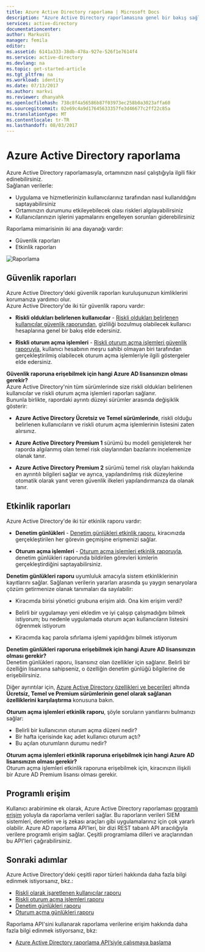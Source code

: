```yaml
---
title: Azure Active Directory raporlama | Microsoft Docs
description: "Azure Active Directory raporlamasına genel bir bakış sağlar."
services: active-directory
documentationcenter: 
author: MarkusVi
manager: femila
editor: 
ms.assetid: 6141a333-38db-478a-927e-526f1e7614f4
ms.service: active-directory
ms.devlang: na
ms.topic: get-started-article
ms.tgt_pltfrm: na
ms.workload: identity
ms.date: 07/13/2017
ms.author: markvi
ms.reviewer: dhanyahk
ms.openlocfilehash: 738c8f4a56586b87f03973ec258b0a3023affa60
ms.sourcegitcommit: 02e69c4a9d17645633357fe3d46677c2ff22c85a
ms.translationtype: MT
ms.contentlocale: tr-TR
ms.lasthandoff: 08/03/2017
---
```

# <a name="azure-active-directory-reporting"></a>Azure Active Directory raporlama

Azure Active Directory raporlamasıyla, ortamınızın nasıl çalıştığıyla ilgili fikir edinebilirsiniz.  
Sağlanan verilerle:

- Uygulama ve hizmetlerinizin kullanıcılarınız tarafından nasıl kullanıldığını saptayabilirsiniz
- Ortamınızın durumunu etkileyebilecek olası riskleri algılayabilirsiniz
- Kullanıcılarınızın işlerini yapmalarını engelleyen sorunları giderebilirsiniz  

Raporlama mimarisinin iki ana dayanağı vardır:

- Güvenlik raporları
- Etkinlik raporları

![Raporlama](./media/active-directory-reporting-azure-portal/01.png)



## <a name="security-reports"></a>Güvenlik raporları

Azure Active Directory'deki güvenlik raporları kuruluşunuzun kimliklerini korumanıza yardımcı olur.  
Azure Active Directory'de iki tür güvenlik raporu vardır:

- **Riskli oldukları belirlenen kullanıcılar** - [Riskli oldukları belirlenen kullanıcılar güvenlik raporundan](active-directory-reporting-security-user-at-risk.md), gizliliği bozulmuş olabilecek kullanıcı hesaplarına genel bir bakış elde edersiniz.

- **Riskli oturum açma işlemleri** - [Riskli oturum açma işlemleri güvenlik raporuyla](active-directory-reporting-security-risky-sign-ins.md), kullanıcı hesabının meşru sahibi olmayan biri tarafından gerçekleştirilmiş olabilecek oturum açma işlemleriyle ilgili göstergeler elde edersiniz. 

**Güvenlik raporuna erişebilmek için hangi Azure AD lisansınızın olması gerekir?**  
Azure Active Directory'nin tüm sürümlerinde size riskli oldukları belirlenen kullanıcılar ve riskli oturum açma işlemleri raporları sağlanır.  
Bununla birlikte, rapordaki ayrıntı düzeyi sürümler arasında değişiklik gösterir: 

- **Azure Active Directory Ücretsiz ve Temel sürümlerinde**, riskli olduğu belirlenen kullanıcıların ve riskli oturum açma işlemlerinin listesini zaten alırsınız. 

- **Azure Active Directory Premium 1** sürümü bu modeli genişleterek her raporda algılanmış olan temel risk olaylarından bazılarını incelemenize olanak tanır. 

- **Azure Active Directory Premium 2** sürümü temel risk olayları hakkında en ayrıntılı bilgileri sağlar ve ayrıca, yapılandırılmış risk düzeylerine otomatik olarak yanıt veren güvenlik ilkeleri yapılandırmanıza da olanak tanır.


## <a name="activity-reports"></a>Etkinlik raporları

Azure Active Directory'de iki tür etkinlik raporu vardır:

- **Denetim günlükleri** - [Denetim günlükleri etkinlik raporu](active-directory-reporting-activity-audit-logs.md), kiracınızda gerçekleştirilen her görevin geçmişine erişmenizi sağlar.

- **Oturum açma işlemleri** - [Oturum açma işlemleri etkinlik raporuyla](active-directory-reporting-activity-sign-ins.md), denetim günlükleri raporunda bildirilen görevleri kimlerin gerçekleştirdiğini saptayabilirsiniz.



**Denetim günlükleri raporu** uyumluluk amacıyla sistem etkinliklerinin kayıtlarını sağlar.
Sağlanan verilerin yararları arasında şu yaygın senaryolara çözüm getirmenize olanak tanımaları da sayılabilir:

- Kiracımda birisi yönetici grubuna erişim aldı. Ona kim erişim verdi? 

- Belirli bir uygulamayı yeni ekledim ve iyi çalışıp çalışmadığını bilmek istiyorum; bu nedenle uygulamada oturum açan kullanıcıların listesini öğrenmek istiyorum

- Kiracımda kaç parola sıfırlama işlemi yapıldığını bilmek istiyorum


**Denetim günlükleri raporuna erişebilmek için hangi Azure AD lisansınızın olması gerekir?**  
Denetim günlükleri raporu, lisansınız olan özellikler için sağlanır. Belirli bir özelliğin lisansına sahipseniz, o özelliğin denetim günlüğü bilgilerine de erişebilirsiniz.

Diğer ayrıntılar için, [Azure Active Directory özellikleri ve becerileri](https://www.microsoft.com/cloud-platform/azure-active-directory-features) altında **Ücretsiz, Temel ve Premium sürümlerinin genel olarak sağlanan özelliklerini karşılaştırma** konusuna bakın.   



**Oturum açma işlemleri etkinlik raporu**, şöyle soruların yanıtlarını bulmanızı sağlar:

- Belirli bir kullanıcının oturum açma düzeni nedir?
- Bir hafta içerisinde kaç adet kullanıcı oturum açtı?
- Bu açılan oturumların durumu nedir?


**Oturum açma işlemleri etkinlik raporuna erişebilmek için hangi Azure AD lisansınızın olması gerekir?**  
Oturum açma işlemleri etkinlik raporuna erişebilmek için, kiracınızın ilişkili bir Azure AD Premium lisansı olması gerekir.


## <a name="programmatic-access"></a>Programlı erişim

Kullanıcı arabirimine ek olarak, Azure Active Directory raporlaması [programlı erişim](active-directory-reporting-api-getting-started-azure-portal.md) yoluyla da raporlama verileri sağlar. Bu raporların verileri SIEM sistemleri, denetim ve iş zekası araçları gibi uygulamalarınız için çok yararlı olabilir. Azure AD raporlama API'leri, bir dizi REST tabanlı API aracılığıyla verilere programlı erişim sağlar. Çeşitli programlama dilleri ve araçlarından bu API'leri çağırabilirsiniz. 


## <a name="next-steps"></a>Sonraki adımlar

Azure Active Directory'deki çeşitli rapor türleri hakkında daha fazla bilgi edinmek istiyorsanız, bkz.:

- [Riskli olarak işaretlenen kullanıcılar raporu](active-directory-reporting-security-user-at-risk.md)
- [Riskli oturum açma işlemleri raporu](active-directory-reporting-security-risky-sign-ins.md)
- [Denetim günlükleri raporu](active-directory-reporting-activity-audit-logs.md)
- [Oturum açma günlükleri raporu](active-directory-reporting-activity-sign-ins.md)

Raporlama API'sini kullanarak raporlama verilerine erişim hakkında daha fazla bilgi edinmek istiyorsanız, bkz: 

- [Azure Active Directory raporlama API’siyle çalışmaya başlama](active-directory-reporting-api-getting-started-azure-portal.md)


<!--Image references-->
[1]: ./media/active-directory-reporting-azure-portal/ic195031.png
